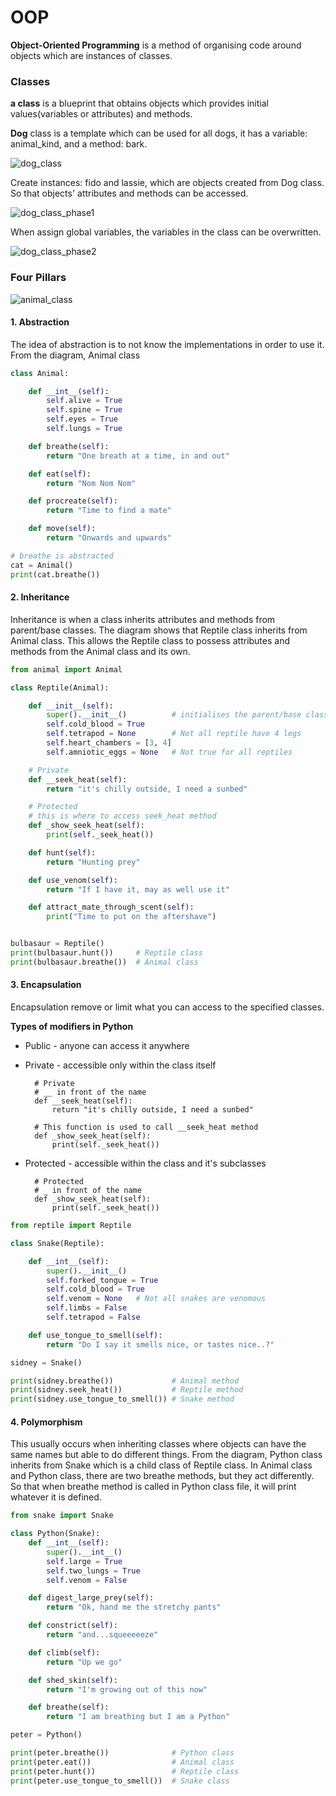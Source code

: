 # OOP
**Object-Oriented Programming** is a method of organising code around objects which are instances of classes.
### Classes
**a class** is a blueprint that obtains objects which provides initial values(variables or attributes) and methods.

**Dog** class is a template which can be used for all dogs, it has a variable: animal_kind, and a method: bark.

![dog_class](dog_class.jpg)

Create instances: fido and lassie, which are objects created from Dog class. So that objects' attributes and methods can be accessed. 

![dog_class_phase1](dog_class_phase1.png)

When assign global variables, the variables in the class can be overwritten.

![dog_class_phase2](dog_class_phase2.png)

### Four Pillars

![animal_class](animal_class.png)

#### 1. Abstraction
The idea of abstraction is to not know the implementations in order to use it. From the diagram, Animal class 
```python
class Animal:

    def __int__(self):
        self.alive = True
        self.spine = True
        self.eyes = True
        self.lungs = True

    def breathe(self):
        return "One breath at a time, in and out"

    def eat(self):
        return "Nom Nom Nom"

    def procreate(self):
        return "Time to find a mate"

    def move(self):
        return "Onwards and upwards"

# breathe is abstracted
cat = Animal()
print(cat.breathe())
```
#### 2. Inheritance
Inheritance is when a class inherits attributes and methods from parent/base classes. The diagram shows that Reptile class inherits from Animal class. This allows the Reptile class to possess attributes and methods from the Animal class and its own. 
```python
from animal import Animal

class Reptile(Animal):

    def __init__(self):
        super().__init__()          # initialises the parent/base class - inherit everything from Animal
        self.cold_blood = True
        self.tetrapod = None        # Not all reptile have 4 legs
        self.heart_chambers = [3, 4]
        self.amniotic_eggs = None   # Not true for all reptiles

    # Private
    def __seek_heat(self):
        return "it's chilly outside, I need a sunbed"

    # Protected
    # this is where to access seek_heat method
    def _show_seek_heat(self):
        print(self._seek_heat())

    def hunt(self):
        return "Hunting prey"

    def use_venom(self):
        return "If I have it, may as well use it"

    def attract_mate_through_scent(self):
        print("Time to put on the aftershave")


bulbasaur = Reptile()
print(bulbasaur.hunt())     # Reptile class
print(bulbasaur.breathe())  # Animal class
```
#### 3. Encapsulation
Encapsulation remove or limit what you can access to the specified classes. 

**Types of modifiers in Python** 

* Public - anyone can access it anywhere

* Private -  accessible only within the class itself

        # Private
        # __ in front of the name
        def __seek_heat(self):
            return "it's chilly outside, I need a sunbed"

        # This function is used to call __seek_heat method
        def _show_seek_heat(self):
            print(self._seek_heat())

* Protected - accessible within the class and it's subclasses
    
        # Protected
        # _ in front of the name
        def _show_seek_heat(self):
            print(self._seek_heat())

    
```python
from reptile import Reptile

class Snake(Reptile):

    def __int__(self):
        super().__init__()
        self.forked_tongue = True
        self.cold_blood = True
        self.venom = None   # Not all snakes are venomous
        self.limbs = False
        self.tetrapod = False

    def use_tongue_to_smell(self):
        return "Do I say it smells nice, or tastes nice..?"

sidney = Snake()

print(sidney.breathe())             # Animal method
print(sidney.seek_heat())           # Reptile method
print(sidney.use_tongue_to_smell()) # Snake method
```
#### 4. Polymorphism 
This usually occurs when inheriting classes where objects can have the same names but able to do different things. From the diagram, Python class inherits from Snake which is a child class of Reptile class. In Animal class and Python class, there are two breathe methods, but they act differently. So that when breathe method is called in Python class file, it will print whatever it is defined. 
```python
from snake import Snake

class Python(Snake):
    def __int__(self):
        super().__int__()
        self.large = True
        self.two_lungs = True
        self.venom = False

    def digest_large_prey(self):
        return "Ok, hand me the stretchy pants"

    def constrict(self):
        return "and...squeeeeeze"

    def climb(self):
        return "Up we go"

    def shed_skin(self):
        return "I'm growing out of this now"

    def breathe(self):
        return "I am breathing but I am a Python"

peter = Python()

print(peter.breathe())              # Python class
print(peter.eat())                  # Animal class
print(peter.hunt())                 # Reptile class
print(peter.use_tongue_to_smell())  # Snake class
```
